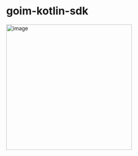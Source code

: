 # goim-kotlin-sdk

<img width="336" alt="image" src="https://github.com/user-attachments/assets/67e9afd3-450a-4134-af92-2c29429b19e8">
